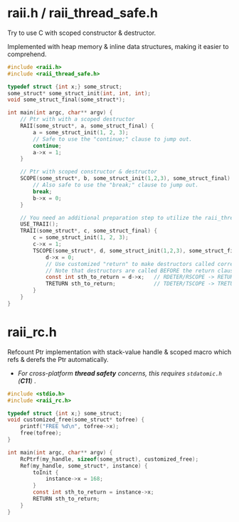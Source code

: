# raii.h / raii_thread_safe.h

Try to use C with scoped constructor & destructor.

Implemented with heap memory & inline data structures, making it easier to comprehend.

```c
#include <raii.h>
#include <raii_thread_safe.h>

typedef struct {int x;} some_struct;
some_struct* some_struct_init(int, int, int);
void some_struct_final(some_struct*);

int main(int argc, char** argv) {
    // Ptr with with a scoped destructor
    RAII(some_struct*, a, some_struct_final) {
        a = some_struct_init(1, 2, 3);
        // Safe to use the "continue;" clause to jump out.
        continue;
        a->x = 1;
    }

    // Ptr with scoped constructor & destructor
    SCOPE(some_struct*, b, some_struct_init(1,2,3), some_struct_final) {
        // Also safe to use the "break;" clause to jump out.
        break;
        b->x = 0;
    }

    // You need an additional preparation step to utilize the raii_thread_safe.h
    USE_TRAII();
    TRAII(some_struct*, c, some_struct_final) {
        c = some_struct_init(1, 2, 3);
        c->x = 1;
        TSCOPE(some_struct*, d, some_struct_init(1,2,3), some_struct_final) {
            d->x = 0;
            // Use customized "return" to make destructors called correctly;
            // Note that destructors are called BEFORE the return clause.
            const int sth_to_return = d->x;   // RDETER/RSCOPE -> RETURN
            TRETURN sth_to_return;            // TDETER/TSCOPE -> TRETURN
        }
    }
}
```

# raii_rc.h

Refcount Ptr implementation with stack-value handle & scoped macro which refs & derefs the Ptr automatically.

- *For cross-platform **thread safety** concerns, this requires `stdatomic.h` (**C11**) .*

```c
#include <stdio.h>
#include <raii_rc.h>

typedef struct {int x;} some_struct;
void customized_free(some_struct* tofree) {
    printf("FREE %d\n", tofree->x);
    free(tofree);
}

int main(int argc, char** argv) {
    RcPtrf(my_handle, sizeof(some_struct), customized_free);
    Ref(my_handle, some_struct*, instance) {
        toInit {
            instance->x = 168;
        }
        const int sth_to_return = instance->x;
        RETURN sth_to_return;
    }
}
```
